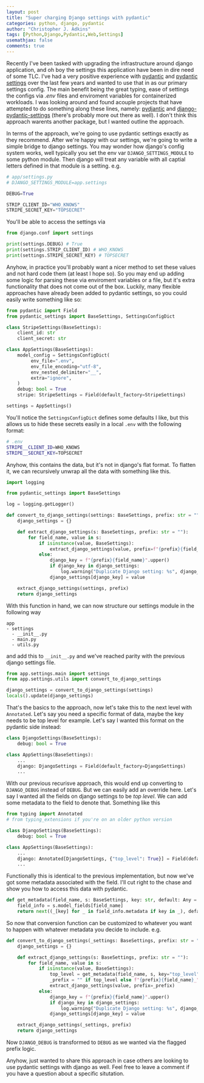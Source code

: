 ```yaml
---
layout: post
title: "Super charging Django settings with pydantic"
categories: python, django, pydantic
author: "Christopher J. Adkins"
tags: [Python,Django,Pydantic,Web,Settings]
usemathjax: false
comments: true
---
```


Recently I've been tasked with upgrading the infrastructure around django application, and oh boy the settings this application have been in dire need of some TLC. I've had a very positive experience with [pydantic](https://github.com/pydantic/pydantic) and [pydantic settings](https://github.com/pydantic/pydantic-settings) over the last few years and wanted to use that in as our primary settings config. The main benefit being the great typing, ease of settings the configs via *.env* files and enviroment variables for containerized workloads. I was looking around and found acouple projects that have attempted to do something along these lines, namely: [pydjantic](https://github.com/erhosen-libs/pydjantic) and [django-pydantic-settings](https://github.com/joshourisman/django-pydantic-settings) (there's probably more out there as well). I don't think this approach warents another package, but I wanted outline the approach.

In terms of the approach, we're going to use pydantic settings exactly as they recommend. After we're happy with our settings, we're going to write a simple bridge to django settings. You may wonder how django's config system works, well typically you set the env var `DJANGO_SETTINGS_MODULE` to some python module. Then django will treat any variable with all captial letters defined in that module is a setting. e.g.

```python
# app/settings.py 
# DJANGO_SETTINGS_MODULE=app.settings

DEBUG=True

STRIP_CLIENT_ID="WHO_KNOWS"
STRIPE_SECRET_KEY="TOPSECRET"
```

You'll be able to access the settings via

```python
from django.conf import settings

print(settings.DEBUG) # True
print(settings.STRIP_CLIENT_ID) # WHO_KNOWS
print(settings.STRIPE_SECRET_KEY) # TOPSECRET

```

Anyhow, in practice you'll probably want a nicer method to set these values and not hard code them (at least I hope so). So you may end up adding some logic for parsing these via enviroment variables or a file, but it's extra functionality that does not come out of the box. Luckily, many flexible approaches have already been added to pydantic settings, so you could easily write something like so:

```python
from pydantic import Field
from pydantic_settings import BaseSettings, SettingsConfigDict

class StripeSettings(BaseSettings):
    client_id: str
    client_secret: str

class AppSettings(BaseSettings):
    model_config = SettingsConfigDict(
         env_file=".env",
         env_file_encoding="utf-8",
         env_nested_delimiter="__",
         extra="ignore",
    )
    debug: bool = True
    stripe: StripeSettings = Field(default_factory=StripeSettings)

settings = AppSettings()
```

You'll notice the `SettingsConfigDict` defines some defaults I like, but this allows us to hide these secrets easily in a local `.env` with the following format:

```bash
# .env
STRIPE__CLIENT_ID=WHO_KNOWS
STRIPE__SECRET_KEY=TOPSECRET
```

Anyhow, this contains the data, but it's not in django's flat format. To flatten it, we can recursively unwrap all the data with something like this.


```python
import logging

from pydantic_settings import BaseSettings

log = logging.getLogger()

def convert_to_django_settings(settings: BaseSettings, prefix: str = ""):
    django_settings = {}

    def extract_django_settings(s: BaseSettings, prefix: str = ""):
        for field_name, value in s:
            if isinstance(value, BaseSettings):
                extract_django_settings(value, prefix=f"{prefix}{field_name}_")
            else:
                django_key = f"{prefix}{field_name}".upper()
                if django_key in django_settings:
                    log.warning("Duplicate Django setting: %s", django_key)
                django_settings[django_key] = value

    extract_django_settings(settings, prefix)
    return django_settings
```

With this function in hand, we can now structure our settings module in the following way

```
app
- settings
  - __init__.py
  - main.py
  - utils.py
```

and add this to `__init__.py` and we've reached parity with the previous django settings file.

```python
from app.settings.main import settings
from app.settings.utils import convert_to_django_settings

django_settings = convert_to_django_settings(settings)
locals().update(django_settings)
```

That's the basics to the approach, now let's take this to the next level with `Annotated`. Let's say you need a specific format of data, maybe the key needs to be top level for example. Let's say I wanted this format on the pydantic side instead:

```python
class DjangoSettings(BaseSettings):
    debug: bool = True

class AppSettings(BaseSettings):
    ...
    django: DjangoSettings = Field(default_factory=DjangoSettings)
    ...
```

With our previous recurisve approach, this would end up converting to `DJANGO_DEBUG` instead of `DEBUG`. But we can easily add an override here. Let's say I wanted all the fields on django settings to be *top level*. We can add some metadata to the field to denote that. Something like this

```python
from typing import Annotated
# from typing_extensions if you're on an older python version

class DjangoSettings(BaseSettings):
    debug: bool = True

class AppSettings(BaseSettings):
    ...
    django: Annotated[DjangoSettings, {"top_level": True}] = Field(default_factory=DjangoSettings)
    ...
```

Functionally this is identical to the previous implementation, but now we've got some metadata associated with the field. I'll cut right to the chase and show you how to access this data with pydantic. 

```python
def get_metadata(field_name, s: BaseSettings, key: str, default: Any = False):
    field_info = s.model_fields[field_name]
    return next((_[key] for _ in field_info.metadata if key in _), default)
```

So now that conversion function can be customized to whatever you want to happen with whatever metadata you decide to include. e.g.

```python
def convert_to_django_settings(_settings: BaseSettings, prefix: str = ""):
    django_settings = {}

    def extract_django_settings(s: BaseSettings, prefix: str = ""):
        for field_name, value in s:
            if isinstance(value, BaseSettings):
                top_level = get_metadata(field_name, s, key="top_level")
                _prefix = "" if top_level else f"{prefix}{field_name}_"
                extract_django_settings(value, prefix=_prefix)
            else:
                django_key = f"{prefix}{field_name}".upper()
                if django_key in django_settings:
                    log.warning("Duplicate Django setting: %s", django_key)
                django_settings[django_key] = value

    extract_django_settings(_settings, prefix)
    return django_settings
```

Now `DJANGO_DEBUG` is transformed to `DEBUG` as we wanted via the flagged prefix logic.

Anyhow, just wanted to share this approach in case others are looking to use pydantic settings with django as well. Feel free to leave a comment if you have a question about a specific situtation. 